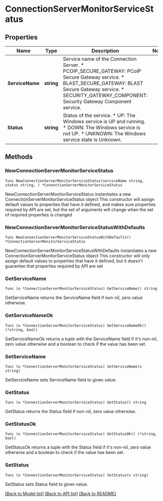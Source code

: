 # ConnectionServerMonitorServiceStatus

## Properties

Name | Type | Description | Notes
------------ | ------------- | ------------- | -------------
**ServiceName** | **string** | Service name of the Connection Server. * PCOIP_SECURE_GATEWAY: PCoIP Secure Gateway service. * BLAST_SECURE_GATEWAY: BLAST Secure Gateway service. * SECURITY_GATEWAY_COMPONENT: Security Gateway Component service. | 
**Status** | **string** | Status of the service. * UP: The Windows service is UP and running. * DOWN: The Windows service is not UP. * UNKNOWN: The Windows service state is Unknown. | 

## Methods

### NewConnectionServerMonitorServiceStatus

`func NewConnectionServerMonitorServiceStatus(serviceName string, status string, ) *ConnectionServerMonitorServiceStatus`

NewConnectionServerMonitorServiceStatus instantiates a new ConnectionServerMonitorServiceStatus object
This constructor will assign default values to properties that have it defined,
and makes sure properties required by API are set, but the set of arguments
will change when the set of required properties is changed

### NewConnectionServerMonitorServiceStatusWithDefaults

`func NewConnectionServerMonitorServiceStatusWithDefaults() *ConnectionServerMonitorServiceStatus`

NewConnectionServerMonitorServiceStatusWithDefaults instantiates a new ConnectionServerMonitorServiceStatus object
This constructor will only assign default values to properties that have it defined,
but it doesn't guarantee that properties required by API are set

### GetServiceName

`func (o *ConnectionServerMonitorServiceStatus) GetServiceName() string`

GetServiceName returns the ServiceName field if non-nil, zero value otherwise.

### GetServiceNameOk

`func (o *ConnectionServerMonitorServiceStatus) GetServiceNameOk() (*string, bool)`

GetServiceNameOk returns a tuple with the ServiceName field if it's non-nil, zero value otherwise
and a boolean to check if the value has been set.

### SetServiceName

`func (o *ConnectionServerMonitorServiceStatus) SetServiceName(v string)`

SetServiceName sets ServiceName field to given value.


### GetStatus

`func (o *ConnectionServerMonitorServiceStatus) GetStatus() string`

GetStatus returns the Status field if non-nil, zero value otherwise.

### GetStatusOk

`func (o *ConnectionServerMonitorServiceStatus) GetStatusOk() (*string, bool)`

GetStatusOk returns a tuple with the Status field if it's non-nil, zero value otherwise
and a boolean to check if the value has been set.

### SetStatus

`func (o *ConnectionServerMonitorServiceStatus) SetStatus(v string)`

SetStatus sets Status field to given value.



[[Back to Model list]](../README.md#documentation-for-models) [[Back to API list]](../README.md#documentation-for-api-endpoints) [[Back to README]](../README.md)



